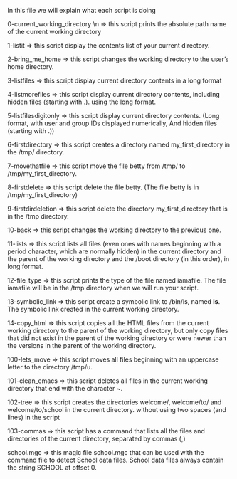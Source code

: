 In this file we will explain what each script is doing

0-current_working_directory \n
=> this script prints the absolute path name of the current working directory

1-listit
=> this script display the contents list of your current directory.

2-bring_me_home
=> this script changes the working directory to the user’s home directory.

3-listfiles
=> this script display current directory contents in a long format

4-listmorefiles
=> this script display current directory contents, including hidden files (starting with .). using the long format.

5-listfilesdigitonly
=> this script display current directory contents. (Long format, with user and group IDs displayed numerically, And hidden files (starting with .))

6-firstdirectory
=> this script creates a directory named my_first_directory in the /tmp/ directory.

7-movethatfile
=> this script move the file betty from /tmp/ to /tmp/my_first_directory.

8-firstdelete
=> this script delete the file betty. (The file betty is in /tmp/my_first_directory)

9-firstdirdeletion
=> this script delete the directory my_first_directory that is in the /tmp directory.

10-back
=> this script changes the working directory to the previous one.

11-lists
=> this script lists all files (even ones with names beginning with a period character, which are normally hidden) in the current directory and the parent of the working directory and the /boot directory (in this order), in long format.

12-file_type
=> this script prints the type of the file named iamafile. The file iamafile will be in the /tmp directory when we will run your script.

13-symbolic_link
=> this script create a symbolic link to /bin/ls, named __ls__. The symbolic link created in the current working directory.

14-copy_html
=> this script copies all the HTML files from the current working directory to the parent of the working directory, but only copy files that did not exist in the parent of the working directory or were newer than the versions in the parent of the working directory.

100-lets_move
=> this script moves all files beginning with an uppercase letter to the directory /tmp/u.

101-clean_emacs
=> this script deletes all files in the current working directory that end with the character ~.

102-tree
=> this script creates the directories welcome/, welcome/to/ and welcome/to/school in the current directory. without using two spaces (and lines) in the script

103-commas
=> this script has a command that lists all the files and directories of the current directory, separated by commas (,)

school.mgc
=> this magic file school.mgc that can be used with the command file to detect School data files. School data files always contain the string SCHOOL at offset 0.
